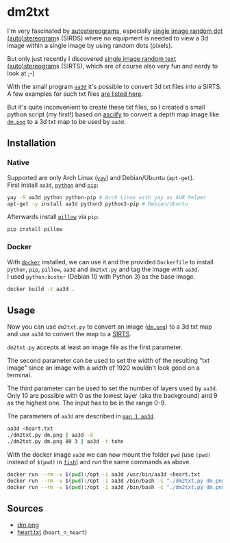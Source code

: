 # dm2txt

I'm very fascinated by [autostereograms][], especially [single image
random dot (auto)stereogram][sirds]s (SIRDS) where no equipment is
needed to view a 3d image within a single image by using random dots
(pixels).

But only just recently I discovered [single image random text
(auto)stereogram][sirts]s (SIRTS), which are of course also very fun and
nerdy to look at ;-)

With the small program [`aa3d`][aa3d] it's possible to convert 3d txt
files into a SIRTS. A few examples for such txt files [are listed
here][aa3dexamples].

But it's quite inconvenient to create these txt files, so I created a
small python script (my first!) based on [asciify][] to convert a
depth map image like [`dm.png`][dm.png] to a 3d txt map to be used by
`aa3d`.

## Installation

### Native

Supported are only Arch Linux ([`yay`][yay]) and Debian/Ubuntu
(`apt-get`).  
First install `aa3d`, [`python`][python] and
[`pip`][pip]:

```bash
yay -S aa3d python python-pip # Arch Linux with yay as AUR helper
apt-get -y install aa3d python3 python3-pip # Debian/Ubuntu
```

Afterwards install [`pillow`][pillow] via `pip`:

```bash
pip install pillow
```

### Docker

With [`docker`][docker] installed, we can use it and the provided
`Dockerfile` to install `python`, `pip`, `pillow`, `aa3d` and
`dm2txt.py` and tag the image with `aa3d`.  
I used `python:buster` (Debian 10 with Python 3) as the base image.

```bash
docker build -t aa3d .
```

## Usage

Now you can use `dm2txt.py` to convert an image ([`dm.png`][dm.png]) to
a 3d txt map and use `aa3d` to convert the map to a [SIRTS][sirts].

`dm2txt.py` accepts at least an image file as the first parameter.

The second parameter can be used to set the width of the resulting "txt
image" since an image with a width of 1920 wouldn't look good on a
terminal.

The third parameter can be used to set the number of layers used by
`aa3d`. Only 10 are possible with 0 as the lowest layer (aka the
background) and 9 as the highest one. The input has to be in the range
0-9.

The parameters of `aa3d` are described in [`man 1 aa3d`][aa3dman].

```bash
aa3d <heart.txt
./dm2txt.py dm.png | aa3d -d
./dm2txt.py dm.png 80 3 | aa3d -t tohn
```

With the docker image `aa3d` we can now mount the folder `pwd` (use
`(pwd)` instead of `$(pwd)` in [`fish`][fish]) and run the same commands
as above.

```bash
docker run --rm -v $(pwd):/opt -i aa3d /usr/bin/aa3d <heart.txt
docker run --rm -v $(pwd):/opt -i aa3d /bin/bash -c "./dm2txt.py dm.png | aa3d -d"
docker run --rm -v $(pwd):/opt -i aa3d /bin/bash -c "./dm2txt.py dm.png 80 3 | aa3d -t tohn"
```

## Sources

* [dm.png][]
* [heart.txt][aa3dexamples] (`heart_n_heart`)

[autostereograms]: https://en.wikipedia.org/wiki/Autostereogram
[sirds]: https://en.wikipedia.org/wiki/SIRDS
[sirts]: https://en.wikipedia.org/wiki/ASCII_stereogram
[aa3dexamples]: http://mewbies.com/geek_fun_files/aa3d/aa3d_3dmaps_input_examples.txt
[yay]: https://github.com/Jguer/yay
[aa3d]: http://aa-project.sourceforge.net/aa3d/
[python]: https://www.python.org/
[pip]: https://pypi.org/project/pip/
[pillow]: https://pillow.readthedocs.io/en/stable/
[asciify]: https://github.com/RameshAditya/asciify
[dm.png]: https://blender.stackexchange.com/questions/132810/rendering-depth-map-that-is-linear-aliased-normalized
[aa3dman]: https://manpages.ubuntu.com/manpages/bionic/man1/aa3d.1.html
[docker]: https://www.docker.com/
[fish]: https://fishshell.com/
